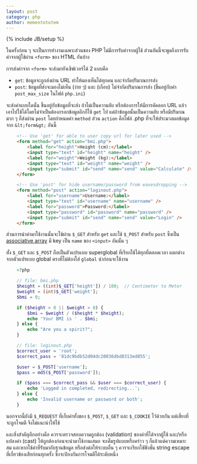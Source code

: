 ```yaml
---
layout: post
category: php
author: mementototem
---
```

{% include JB/setup %}

ในครั้งก่อน ๆ จะเป็นการทำงานเฉพาะส่วนของ PHP ไม่มีการรับค่าจากผู้ใช้ ส่วนอันนี้จะพูดถึงการรับค่าจากผู้ใช้ผ่าน `<form>` ของ HTML กันบ้าง

การส่งค่าจาก `<form>` จะส่งมายังเซิฟเวอร์ได้ 2 แบบคือ

- `get`: ข้อมูลจะถูกส่งผ่าน URL ทำให้มองเห็นได้ทุกคน และจำกัดปริมาณการส่ง
- `post`: ข้อมูลที่ส่งจะมองไม่เห็น (ง่าย ๆ) และ (เกือบ) ไม่จำกัดปริมาณการส่ง (ขึ้นอยู่กับค่า `post_max_size` ในไฟล์ `php.ini`)

จะส่งค่าแบบใดนั้น ขึ้นอยู่กับข้อมูลที่จะส่ง ถ้าไม่เป็นความลับ หรือต้องการให้มีการคัดลอก URL แล้วเอาไปใช้ได้โดยไม่จำเป็นต้องกรอกข้อมูลอีกก็ใช้ `get` ไป แต่ถ้าข้อมูลนั้นเป็นความลับ หรือมีปริมาณมาก ๆ ก็ส่งผ่าน `post` โดยกำหนดค่า `method` ส่วน `action` คือไฟล์ .php ที่จะให้ประมวลผลข้อมูลจาก `&lt;form&gt;` อันนี้

```html
    <!-- Use 'get' for able to user copy url for later used -->
    <form method="get" action="bmi.php">
        <label for="height">Height (cm):</label>
        <input type="text" id="height" name="height" />
        <label for="weight">Weight (kg):</label>
        <input type="text" id="weight" name="weight" />
        <input type="submit" id="send" name="send" value="Calculate" />
    </form>

    <!-- Use 'post' for hide username/password from eavesdropping -->
    <form method="post" action="loginout.php">
        <label for="username">Username:</label>
        <input type="text" id="username" name="username" />
        <label for="password">Password:</label>
        <input type="password" id="password" name="password" />
        <input type="submit" id="send" name="send" value="Login" />
    </form>
```

ส่วนการนำค่ามาใช้งานนั้นจะใช้ผ่าน `$_GET` สำหรับ `get` และใช้ `$_POST` สำหรับ `post` ซึ่งเป็น [associative array](/php/array.html) มี key เป็น `name` ของ `<input>` อันนั้น ๆ 

ทั้ง `$_GET` และ `$_POST` ถือเป็นตัวแปรแบบ superglobal ที่เรียกใช้ได้ทุกที่ตลอดเวลา แตกต่างจากตัวแปรแบบ global ตรงที่ไม่ต้องใส่ `global` นำก่อนจะใช้งาน

```php
    <?php

    // file: bmi.php
    $height = ((int)$_GET['height']) / 100;  // Centimeter to Meter
    $weight = (int)$_GET['weight'];
    $bmi = 0;

    if ($height > 0 || $weight > 0) {
        $bmi = $weight / ($height * $height);
        echo 'Your BMI is ' . $bmi;
    } else {
        echo "Are you a spirit?";
    }

    // file: loginout.php
    $correct_user = 'root';
    $correct_pass = '81dc9bdb52d04dc20036dbd8313ed055';

    $user = $_POST['username'];
    $pass = md5($_POST['password']);

    if ($pass === $correct_pass && $user === $correct_user) {
        echo 'Logged in completed, redirecting...';
    } else {
        echo 'Invalid username or password or both';
    }
```

นอกจากนี้ยังมี `$_REQUEST` ที่เก็บค่าทั้งของ `$_POST`, `$_GET` และ `$_COOKIE` ไว้ด้วยกัน แต่เสี่ยงที่จะถูกโจมตี จึงไม่แนะนำให้ใช้ 

และสิ่งสำคัญอีกอย่างคือ ควรจะตรวจสอบความถูกต้อง (validation) ของค่าที่ได้จากผู้ใช้ และ/หรือแปลงค่า (cast) ให้ถูกต้องก่อนจะนำมาใช้งานเสมอ จะเต็มรูปแบบหรือคร่าว ๆ ก็แล้วแต่ความเหมาะสม และหากใช้ค่าที่รับมากับฐานข้อมูล หรือส่งต่อให้ระบบอื่น ๆ ควรจะเรียกใช้ฟังชั่น string escape ที่เกี่ยวข้องเสียก่อนทุกครั้ง ซึ่งจะป้องกันการโจมตีได้ระดับหนึ่ง
